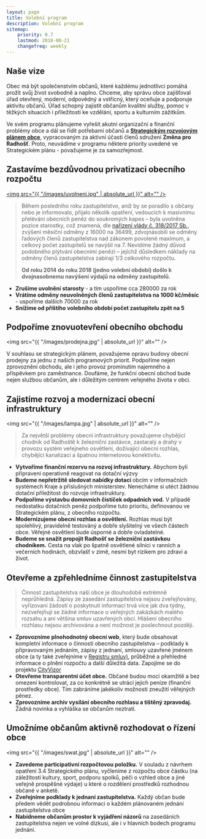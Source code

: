 ```yaml
---
layout: page
title: Volební program 
description: Volební program
sitemap:
    priority: 0.7
    lastmod: 2018-08-21
    changefreq: weekly
---
```

## Naše vize
Obec má být společenstvím občanů, které každému jednotlivci pomáhá 
prožít svůj život svobodně a naplno. Chceme, aby správu obce 
zajišťoval úřad otevřený, moderní, odpovědný a vstřícný, který 
oceňuje a podporuje aktivitu občanů. Úřad schopný zajistit občanům 
kvalitní služby, pomoc v těžkých situacích i příležitosti ke 
vzdělání, sportu a kulturním zážitkům.

Ve svém programu plánujeme vyřešit akutní organizační 
a finanční problémy obce a dál se řídit potřebami občanů a 
<b><a href="/downloads/strategicky_plan.pdf">Strategickým rozvojovým plánem obce</a></b>, 
vypracovaným za aktivní účasti členů sdružení <b>Změna pro Radhošť</b>.
Proto, neuvádíme v programu některe priority uvedené ve 
Strategickém plánu - považujeme je za samozřejmost.  

## Zastavíme bezdůvodnou privatizaci obecního rozpočtu 
<a href="#" class="image main"><img src="{{ "/images/uvolneni.jpg" | absolute_url }}" alt="" /></a>
<blockquote>
Během posledního roku zastupitelstvo, aniž by se poradilo s občany 
nebo je informovalo, přijalo několik opatření, vedoucích k masivnímu 
přelévání obecních peněz do soukromých kapes – byla uvolněna 
pozice starostky, což znamená, dle 
<a href="https://www.zakonyprolidi.cz/cs/2017-318">nařízení vlády č. 318/2017 Sb.</a>, 
zvýšení měsíční odměny z 16000 na 36499, zdvojnásobili 
se odměny řadových členů zastupitelstva nad zákonem povolené maximum,
a celkový počet zastupitelů se navýšil na 7. Nevidíme žádný 
důvod podobného plýtvání obecními penězi – jejíchž důsledkem 
náklady na odměny členů zastupitelstva zabírají 
1/3 celkového rozpočtu. 

<strong>Od roku 2014 do roku 2018 
(jedno volební období) došlo k dvojnasobnemu navýšení 
výdajů na odměny zastupitelů.</strong>
</blockquote>

- <b>Zrušíme uvolnění starosty</b> - a tím uspoříme cca 280000 za rok
- <b>Vrátíme odměny neuvolněných členů zastupitelstva na 1000 kč/měsíc</b> - uspoříme dalších 70000 za rok
- <b>Snížíme od příštího volebního období počet zastupitelu zpět na 5</b>

## Podpoříme znovuotevření obecního obchodu
<span class="image main"><img src="{{ "/images/prodejna.jpg" | absolute_url }}" alt="" /></span>

V souhlasu se strategickým plánem, považujeme opravu budovy obecní prodejny 
za jednu z našich programových priorit. Podpoříme nejen zprovoznění 
obchodu, ale i jeho provoz prominutím najemného a příspěvkem pro 
zaměstnance. Doufáme, že funkční obecní obchod bude nejen službou 
občanům, ale i důležitým centrem veřejného života v obci.

## Zajistíme rozvoj a modernizaci obecní infrastruktury
<span class="image main"><img src="{{ "/images/lampa.jpg" | absolute_url }}" alt="" /></span>
<blockquote>
Za největší problémy obecní infrastruktury považujeme chybějicí 
chodník od Radhoště k železniční zastávce, zastaralý a drahý 
v provozu systém veřejneho osvětlení, dožívající obecní rozhlas, 
chybějící kanalizaci a špatnou internetovou konektivitu. 
</blockquote>

- <b>Vytvoříme finanční rezervu na rozvoj infrastruktury.</b> 
Abychom byli připraveni operativně reagovat na dotační výzvy 
- <b>Budeme nepřetržitě sledovat nabídky dotací</b> obcím 
v informačních systémech Kraje a přislušných ministerstev. 
Nenecháme si utéct žádnou dotační příležitost do rozvoje 
infrastruktury.  
- <b>Podpoříme výstavbu domovních čistíček odpadních vod.</b>
V případě nedostatku dotačních peněz podpoříme tuto prioritu, 
definovanou ve Strategickém plánu, z obecního rozpočtu.
- <b>Modernizujeme obecní rozhlas a osvětlení.</b> Rozhlas
musí být spolehlivý, pravidelně testováný a dobře slyšitelný
ve všech částech obce. Věřejné osvětlení bude úsporné a dobře
ovladatelné.
- <b>Budeme se snažit propojit Radhošť se železniční zastávkou 
chodníkem.</b> Cesta na vlak po špatně osvětlené silnici v ranních 
a večerních  hodinách, obzvlašť v zimě, nesmí byt rizikem pro 
zdraví a život.
    
## Otevřeme a zpřehledníme činnost zastupitelstva  
<blockquote>
Činnost zastupitelstva naší obce je dlouhodobě extrémně neprůhledná. 
Zápisy ze zasedání zastupitelstva nejsou zveřejňovány, vyřizovaní 
žádostí o poskytnutí informací trvá více jak dva týdny, nezveřejňují 
se žádné informace o veřejných zakázkách malého rozsahu a ani 
většina smluv uzavřených obcí. Hlášení obecního rozhlasu nejsou 
archivována a není možnost je poslechnout později. 
</blockquote>

- <b>Zprovozníme plnohodnotný obecní web</b>,
který bude obsahovat kompletní informace o činnosti obecního 
zastupitelstva – podklady k připravovaným jednáním, zápisy z jednaní, 
smlouvy uzavřené jménem obce (a ty také zveřejníme v 
<a href="https://smlouvy.gov.cz/">Registru smluv)</a>, 
průběžné a přehledné informace o plnění rozpočtu a další důležitá data.
Zapojíme se do projektu <a href="https://cityvizor.cz/">CityVizor</a> 
- <b>Otevřeme transparentní účet obce.</b> Občané budou moci okamžitě a 
bez omezení kontrolovat, za co konkrétně se utrácí jejich peníze 
(finanční prostředky obce). Tím zabráníme jakékoliv možnosti zneužití
věřejných pěnez.
- <b>Zprovozníme archiv vysílání obecního rozhlasu a tištěný zpravodaj.</b> 
Žádná novinka a vyhláška se občanům neztratí.

## Umožníme občanům aktivně rozhodovat o řízení obce
<span class="image main"><img src="{{ "/images/swat.jpg" | absolute_url }}" alt="" /></span>
- <b>Zavedeme participativní rozpočtovou položku.</b> 
V souladu z návrhem opatření 3.4 Strategického plánu, vyčleníme 
z rozpočtu obce částku (na záležitosti kultury, sport, podporu 
spolků, péči o vzhled obce a jiné veřejně prospěšné výdaje) 
u které o rozdělení prostředků rozhodnou občané v anketě.
- <b>Zveřejníme podklady k jednaní zastupitelstva.</b>
Každý občan bude předem vědět podrobnou informaci o každém 
plánovaném jednání zastupitelstva obce
- <b>Nabídneme občanům prostor k vyjádření názorů</b> na zasedáních
zastupitelstva nejen ve volné dizkusi, ale i v hlavních bodech 
programu jednání.
